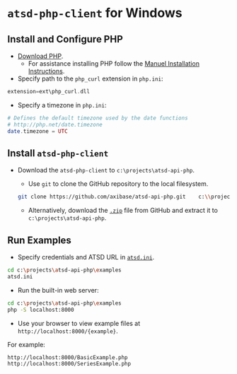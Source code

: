 # `atsd-php-client` for Windows

## Install and Configure PHP

* [Download PHP](http://windows.php.net/download).
  * For assistance installing PHP follow the [Manuel Installation Instructions](http://php.net/manual/en/install.windows.manual.php).
* Specify path to the `php_curl` extension in `php.ini`:

```php
extension=ext\php_curl.dll
```

* Specify a timezone in `php.ini`:

```php
# Defines the default timezone used by the date functions
# http://php.net/date.timezone
date.timezone = UTC
```

## Install `atsd-php-client`

* Download the `atsd-php-client` to `c:\projects\atsd-api-php`.
  * Use `git` to clone the GitHub repository to the local filesystem.

   ```sh
   git clone https://github.com/axibase/atsd-api-php.git    c:\\projects\\atsd-api-php
   ```

  * Alternatively, download the [`.zip`](https://github.com/axibase/atsd-api-php) file from GitHub and extract it to `c:\projects\atsd-api-php`.

## Run Examples

* Specify credentials and ATSD URL in [`atsd.ini`](./atsdPHP/atsd.ini).

```sh
cd c:\projects\atsd-api-php\examples
atsd.ini
```

* Run the built-in web server:

```sh
cd c:\projects\atsd-api-php\examples
php -S localhost:8000
```

* Use your browser to view example files at `http://localhost:8000/{example}`.

For example:

```txt
http://localhost:8000/BasicExample.php
http://localhost:8000/SeriesExample.php
```
